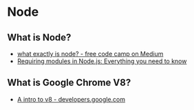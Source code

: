 # Node

## What is Node?
- [what exactly is node? - free code camp on Medium](https://medium.freecodecamp.org/what-exactly-is-node-js-ae36e97449f5)
- [Requiring modules in Node.js: Everything you need to know](https://medium.freecodecamp.org/requiring-modules-in-node-js-everything-you-need-to-know-e7fbd119be8)

## What is Google Chrome V8?

- [A intro to v8 - developers.google.com](https://developers.google.com/v8/intro)


